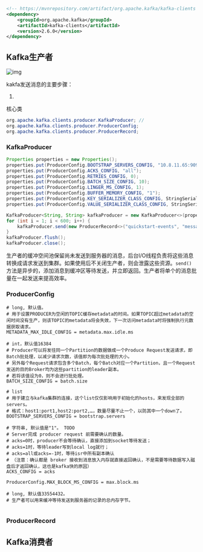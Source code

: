 ```xml
<!-- https://mvnrepository.com/artifact/org.apache.kafka/kafka-clients -->
<dependency>
    <groupId>org.apache.kafka</groupId>
    <artifactId>kafka-clients</artifactId>
    <version>2.6.0</version>
</dependency>
```

## Kafka生产者

 ![img](https://img2020.cnblogs.com/blog/660329/202005/660329-20200519142849888-895968210.png) 

kakfa发送消息的主要步骤： 

1. 

核心类

```java
org.apache.kafka.clients.producer.KafkaProducer; // 
org.apache.kafka.clients.producer.ProducerConfig;
org.apache.kafka.clients.producer.ProducerRecord;
```

### KafkaProducer

```java
Properties properties = new Properties();
properties.put(ProducerConfig.BOOTSTRAP_SERVERS_CONFIG, "10.8.11.65:9092");
properties.put(ProducerConfig.ACKS_CONFIG, "all");
properties.put(ProducerConfig.RETRIES_CONFIG, 0);
properties.put(ProducerConfig.BATCH_SIZE_CONFIG, 10);
properties.put(ProducerConfig.LINGER_MS_CONFIG, 1);
properties.put(ProducerConfig.BUFFER_MEMORY_CONFIG, "1");
properties.put(ProducerConfig.KEY_SERIALIZER_CLASS_CONFIG, StringSerializer.class.getName());
properties.put(ProducerConfig.VALUE_SERIALIZER_CLASS_CONFIG, StringSerializer.class.getName());

KafkaProducer<String, String> kafkaProducer = new KafkaProducer<>(properties);
for (int i = 1; i < 600; i++) {
    kafkaProducer.send(new ProducerRecord<>("quickstart-events", "message" + i));
}
kafkaProducer.flush();
kafkaProducer.close();
```

生产者的缓冲空间池保留尚未发送到服务器的消息，后台I/O线程负责将这些消息转换成请求发送到集群。如果使用后不关闭生产者，则会泄露这些资源。`send()`方法是异步的，添加消息到缓冲区等待发送，并立即返回。生产者将单个的消息批量在一起发送来提高效率。 

### ProducerConfig

```properties
# long, 默认值。
# 用于设置PRODUCER为空闲的TOPIC缓存metadata的时间。如果TOPIC超过metadata的空闲时间没有生产，则该TOPIC的metadata将会失效，下一次访问metadata时将强制执行元数据获取请求。
METADATA_MAX_IDLE_CONFIG = metadata.max.idle.ms

# int，默认值16384
# Producer可以将发往同一个Partition的数据做成一个Produce Request发送请求，即Batch批处理，以减少请求次数，该值即为每次批处理的大小。
# 另外每个Request请求包含多个Batch，每个Batch对应一个Partition，且一个Request发送的目的Broker均为这些partition的leader副本。
# 若将该值设为0，则不会进行批处理。
BATCH_SIZE_CONFIG = batch.size

# list
# 用于建立与kafka集群的连接，这个list仅仅影响用于初始化的hosts，来发现全部的servers。
# 格式：host1:port1,host2:port2,…，数量尽量不止一个，以防其中一个down了。
BOOTSTRAP_SERVERS_CONFIG = bootstrap.servers 

# 字符串, 默认值是"1"。 TODO
# Server完成 producer request 前需要确认的数量。
# acks=0时，producer不会等待确认，直接添加到socket等待发送；
# acks=1时，等待leader写到local log就行；
# acks=all或acks=-1时，等待isr中所有副本确认
# （注意：确认都是 broker 接收到消息放入内存就直接返回确认，不是需要等待数据写入磁盘后才返回确认，这也是kafka快的原因）
ACKS_CONFIG = acks 

ProducerConfig.MAX_BLOCK_MS_CONFIG = max.block.ms

# long, 默认值33554432。
# 生产者可以用来缓冲等待发送到服务器的记录的总内存字节。


```

### ProducerRecord

## Kafka消费者



